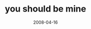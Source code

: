 ---
layout: base.njk
title : 'you should be mine' 
view_title : 'you should be mine' 
year : '2008' 
date : '2008-04-16' 
img_file : '/drawing/youshouldbemine.png' 
html_file : 'youshouldbemine' 
next_html : 'wishithadbeenanearthquake.html' 
year_order : '164' 
permalink : "title/{{html_file}}.html"
---